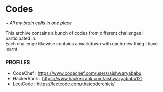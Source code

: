 # Codes
   ~ *All my brain cells in one place*

This archive contains a bunch of codes from different challenges I participated in. <br>
Each challenge likewise contains a markdown with each new thing I have learnt.

### PROFILES
- CodeChef : https://www.codechef.com/users/aishwaryababu
- HackerRank : https://www.hackerrank.com/aishwaryababu121
- LeetCode : https://leetcode.com/thatcoderchick/
